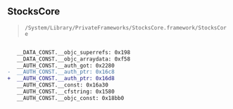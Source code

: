## StocksCore

> `/System/Library/PrivateFrameworks/StocksCore.framework/StocksCore`

```diff

   __DATA_CONST.__objc_superrefs: 0x198
   __DATA_CONST.__objc_arraydata: 0xf58
   __AUTH_CONST.__auth_got: 0x2280
-  __AUTH_CONST.__auth_ptr: 0x16c8
+  __AUTH_CONST.__auth_ptr: 0x16d8
   __AUTH_CONST.__const: 0x16a30
   __AUTH_CONST.__cfstring: 0x1580
   __AUTH_CONST.__objc_const: 0x18bb0

```
